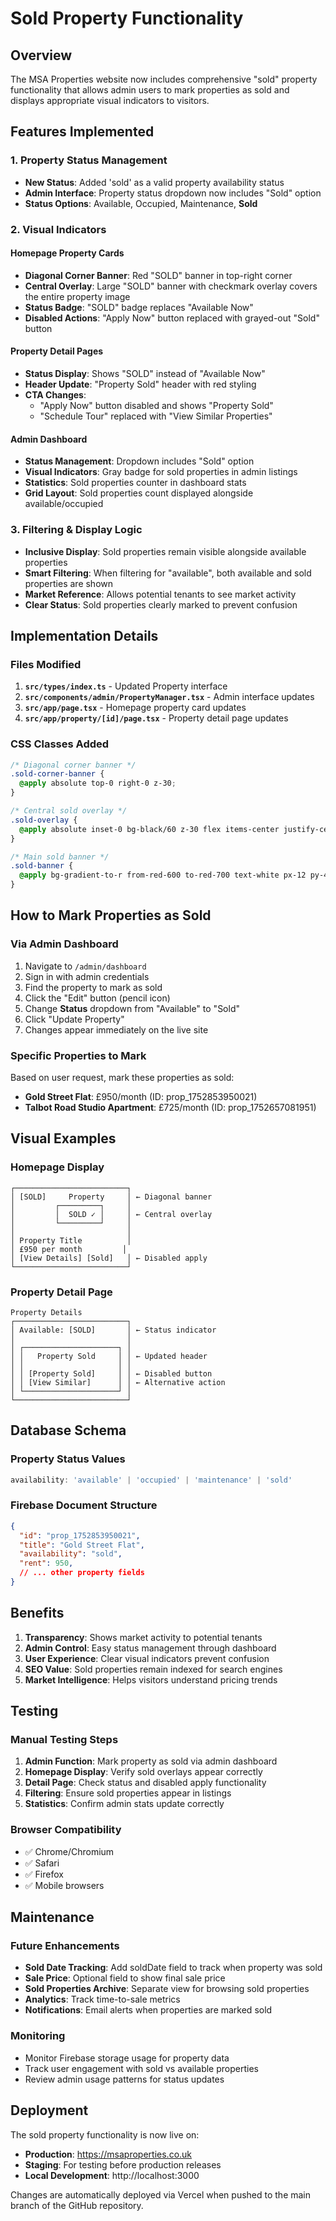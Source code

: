 # Sold Property Functionality

## Overview
The MSA Properties website now includes comprehensive "sold" property functionality that allows admin users to mark properties as sold and displays appropriate visual indicators to visitors.

## Features Implemented

### 1. Property Status Management
- **New Status**: Added 'sold' as a valid property availability status
- **Admin Interface**: Property status dropdown now includes "Sold" option
- **Status Options**: Available, Occupied, Maintenance, **Sold**

### 2. Visual Indicators

#### Homepage Property Cards
- **Diagonal Corner Banner**: Red "SOLD" banner in top-right corner
- **Central Overlay**: Large "SOLD" banner with checkmark overlay covers the entire property image
- **Status Badge**: "SOLD" badge replaces "Available Now" 
- **Disabled Actions**: "Apply Now" button replaced with grayed-out "Sold" button

#### Property Detail Pages  
- **Status Display**: Shows "SOLD" instead of "Available Now"
- **Header Update**: "Property Sold" header with red styling
- **CTA Changes**: 
  - "Apply Now" button disabled and shows "Property Sold"
  - "Schedule Tour" replaced with "View Similar Properties"

#### Admin Dashboard
- **Status Management**: Dropdown includes "Sold" option
- **Visual Indicators**: Gray badge for sold properties in admin listings
- **Statistics**: Sold properties counter in dashboard stats
- **Grid Layout**: Sold properties count displayed alongside available/occupied

### 3. Filtering & Display Logic
- **Inclusive Display**: Sold properties remain visible alongside available properties
- **Smart Filtering**: When filtering for "available", both available and sold properties are shown
- **Market Reference**: Allows potential tenants to see market activity
- **Clear Status**: Sold properties clearly marked to prevent confusion

## Implementation Details

### Files Modified
1. **`src/types/index.ts`** - Updated Property interface
2. **`src/components/admin/PropertyManager.tsx`** - Admin interface updates
3. **`src/app/page.tsx`** - Homepage property card updates
4. **`src/app/property/[id]/page.tsx`** - Property detail page updates

### CSS Classes Added
```css
/* Diagonal corner banner */
.sold-corner-banner {
  @apply absolute top-0 right-0 z-30;
}

/* Central sold overlay */
.sold-overlay {
  @apply absolute inset-0 bg-black/60 z-30 flex items-center justify-center;
}

/* Main sold banner */
.sold-banner {
  @apply bg-gradient-to-r from-red-600 to-red-700 text-white px-12 py-4 rounded-xl text-3xl font-bold shadow-2xl transform -rotate-12 border-4 border-white;
}
```

## How to Mark Properties as Sold

### Via Admin Dashboard
1. Navigate to `/admin/dashboard`
2. Sign in with admin credentials  
3. Find the property to mark as sold
4. Click the "Edit" button (pencil icon)
5. Change **Status** dropdown from "Available" to "Sold"
6. Click "Update Property" 
7. Changes appear immediately on the live site

### Specific Properties to Mark
Based on user request, mark these properties as sold:
- **Gold Street Flat**: £950/month (ID: prop_1752853950021)
- **Talbot Road Studio Apartment**: £725/month (ID: prop_1752657081951)

## Visual Examples

### Homepage Display
```
┌─────────────────────────┐
│ [SOLD]     Property     │ ← Diagonal banner
│         ┌─────────┐     │
│         │  SOLD ✓ │     │ ← Central overlay  
│         └─────────┘     │
│                         │
│ Property Title          │
│ £950 per month         │
│ [View Details] [Sold]   │ ← Disabled apply
└─────────────────────────┘
```

### Property Detail Page
```
Property Details
┌─────────────────────────┐
│ Available: [SOLD]       │ ← Status indicator
│                         │
│ ┌─────────────────────┐ │
│ │   Property Sold     │ │ ← Updated header
│ │                     │ │
│ │ [Property Sold]     │ │ ← Disabled button
│ │ [View Similar]      │ │ ← Alternative action
│ └─────────────────────┘ │
└─────────────────────────┘
```

## Database Schema

### Property Status Values
```typescript
availability: 'available' | 'occupied' | 'maintenance' | 'sold'
```

### Firebase Document Structure
```json
{
  "id": "prop_1752853950021",
  "title": "Gold Street Flat", 
  "availability": "sold",
  "rent": 950,
  // ... other property fields
}
```

## Benefits

1. **Transparency**: Shows market activity to potential tenants
2. **Admin Control**: Easy status management through dashboard
3. **User Experience**: Clear visual indicators prevent confusion
4. **SEO Value**: Sold properties remain indexed for search engines
5. **Market Intelligence**: Helps visitors understand pricing trends

## Testing

### Manual Testing Steps
1. **Admin Function**: Mark property as sold via admin dashboard
2. **Homepage Display**: Verify sold overlays appear correctly
3. **Detail Page**: Check status and disabled apply functionality  
4. **Filtering**: Ensure sold properties appear in listings
5. **Statistics**: Confirm admin stats update correctly

### Browser Compatibility
- ✅ Chrome/Chromium
- ✅ Safari
- ✅ Firefox  
- ✅ Mobile browsers

## Maintenance

### Future Enhancements
- **Sold Date Tracking**: Add soldDate field to track when property was sold
- **Sale Price**: Optional field to show final sale price
- **Sold Properties Archive**: Separate view for browsing sold properties
- **Analytics**: Track time-to-sale metrics
- **Notifications**: Email alerts when properties are marked sold

### Monitoring
- Monitor Firebase storage usage for property data
- Track user engagement with sold vs available properties
- Review admin usage patterns for status updates

## Deployment

The sold property functionality is now live on:
- **Production**: https://msaproperties.co.uk
- **Staging**: For testing before production releases
- **Local Development**: http://localhost:3000

Changes are automatically deployed via Vercel when pushed to the main branch of the GitHub repository.
